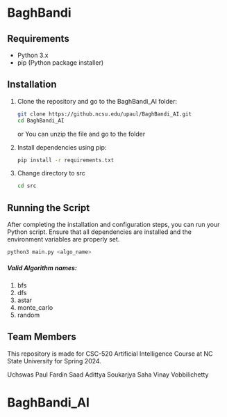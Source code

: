 # BaghBandi
## Requirements

- Python 3.x
- pip (Python package installer)

## Installation

1. Clone the repository and go to the BaghBandi_AI folder:


    ```bash
    git clone https://github.ncsu.edu/upaul/BaghBandi_AI.git
    cd BaghBandi_AI
    ```
    or
    You can unzip the file and go to the folder
2. Install dependencies using pip:

    ```bash
    pip install -r requirements.txt
    ```
3. Change directory to src

    ```bash
    cd src
    ```

## Running the Script

After completing the installation and configuration steps, you can run your Python script. Ensure that all dependencies are installed and the environment variables are properly set.

```bash
python3 main.py <algo_name> 
```
##### Valid Algorithm names:
1. bfs
2. dfs
3. astar
4. monte_carlo
5. random
## Team Members

This repository is made for CSC-520 Artificial Intelligence Course at NC State University for Spring 2024.

 Uchswas Paul
 Fardin Saad
 Adittya Soukarjya Saha
 Vinay Vobbilichetty


# BaghBandi_AI
